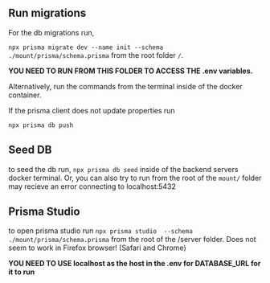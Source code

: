 ## Run migrations
For the db migrations run,

 ```npx prisma migrate dev --name init --schema ./mount/prisma/schema.prisma```
from the root folder ```/```. 

 **YOU NEED TO RUN FROM THIS FOLDER TO ACCESS THE .env variables.**
 
 Alternatively, run the commands from the terminal inside of the docker container.


 If the prisma client does not update properties run 

 ```npx prisma db push```
 
## Seed DB
to seed the db run, ```npx prisma db seed``` inside of the backend servers docker terminal. 
Or, you can also try to run from the root of the ```mount/``` folder may recieve an error connecting to localhost:5432

## Prisma Studio
to open prisma studio run ```npx prisma studio  --schema ./mount/prisma/schema.prisma``` from the root of the /server folder. Does not seem to work in Firefox browser! (Safari and Chrome) 

**YOU NEED TO USE localhost as the host in the .env for DATABASE_URL for it to run**